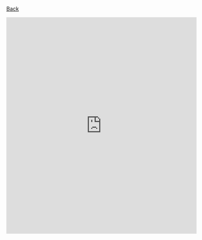 [Back](../index.md)

<iframe width=500 height=570 frameBorder="0" src="https://www.dwitter.net/e/22176" allowFullScreen="true"></iframe>
